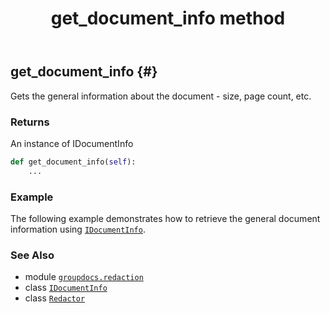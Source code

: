 ﻿---
title: get_document_info method
second_title: GroupDocs.Redaction for Python via .NET API References
description: 
type: docs
url: /python-net/groupdocs.redaction/redactor/get_document_info/
is_root: false
weight: 40
---

## get_document_info {#}

Gets the general information about the document - size, page count, etc.


### Returns 


An instance of IDocumentInfo


```python
def get_document_info(self):
    ...
```



### Example 


The following example demonstrates how to retrieve the general document information using [`IDocumentInfo`](/redaction/python-net/groupdocs.redaction/idocumentinfo).



### See Also
* module [`groupdocs.redaction`](../../)
* class [`IDocumentInfo`](/redaction/python-net/groupdocs.redaction/idocumentinfo)
* class [`Redactor`](/redaction/python-net/groupdocs.redaction/redactor)

